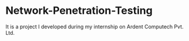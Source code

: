 # Network-Penetration-Testing
It is a project I developed during my internship on Ardent Computech Pvt. Ltd.
